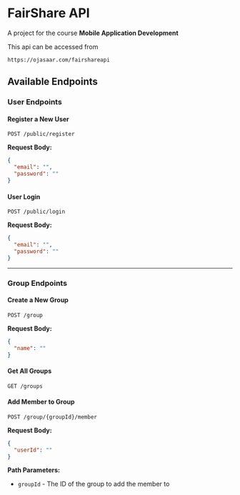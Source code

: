 # FairShare API

A project for the course **Mobile Application Development**

This api can be accessed from 
```
https://ojasaar.com/fairshareapi
```

## Available Endpoints

### User Endpoints

#### Register a New User
```
POST /public/register
```

**Request Body:**
```json
{
  "email": "",
  "password": ""
}
```

#### User Login
```
POST /public/login
```

**Request Body:**
```json
{
  "email": "",
  "password": ""
}
```

---

### Group Endpoints

#### Create a New Group
```
POST /group
```

**Request Body:**
```json
{
  "name": ""
}
```

#### Get All Groups
```
GET /groups
```

#### Add Member to Group
```
POST /group/{groupId}/member
```

**Request Body:**
```json
{
  "userId": ""
}
```

**Path Parameters:**
- `groupId` - The ID of the group to add the member to